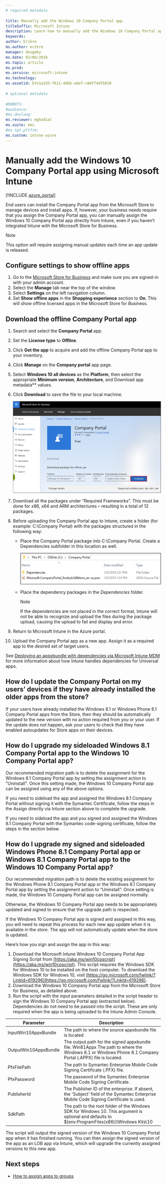 ```yaml
---
# required metadata

title: Manually add the Windows 10 Company Portal app
titleSuffix: Microsoft Intune
description: Learn how to manually add the Windows 10 Company Portal app.
keywords:
author: Erikre
ms.author: erikre
manager: dougeby
ms.date: 03/06/2018
ms.topic: article
ms.prod:
ms.service: microsoft-intune
ms.technology:
ms.assetid: bfe1a2d3-f611-4dbb-adef-c0dff4d7b810

# optional metadata

#ROBOTS:
#audience:
#ms.devlang:
ms.reviewer: mghadial
ms.suite: ems
#ms.tgt_pltfrm:
ms.custom: intune-azure
---
```


# Manually add the Windows 10 Company Portal app using Microsoft Intune

[!INCLUDE [azure_portal](./includes/azure_portal.md)]

End users can install the Company Portal app from the Microsoft Store to manage devices and install apps. If, however, your business needs require that you assign the Company Portal app, you can manually assign the Windows 10 Company Portal app directly from Intune, even if you haven’t integrated Intune with the Microsoft Store for Business.

 > [!NOTE]
 > This option will require assigning manual updates each time an app update is released.

## Configure settings to show offline apps
1. Go to the [Microsoft Store for Business](https://www.microsoft.com/business-store) and make sure you are signed-in with your admin account.
2. Select the **Manage** tab near the top of the window.
3. Select **Settings** on the left navigation column.
4. Set **Show offline apps** in the **Shopping experience** section to **On**. This will show offline licensed apps in the Microsoft Store for Business.

## Download the offline Company Portal app
1. Search and select the **Company Portal** app.
2. Set the **License type** to **Offline**.
3. Click **Get the app** to acquire and add the offline Company Portal app to your inventory.
4. Click **Manage** on the **Company portal** app page.
5. Select **Windows 10 all devices** as the **Platform**, then select the appropriate **Minimum version**, **Architecture**, and Download app metadata** values. 
6. Click **Download** to save the file to your local machine.

    ![Image of Windows 10 all devices and Architecture X86 package details for Download](./media/Win10CP-all-devices.png)

7. Download all the packages under “Required Frameworks”. This must be done for x86, x64 and ARM architectures – resulting in a total of 12 packages.
8. Before uploading the Company Portal app to Intune, create a folder (for example: C:&#92;Company Portal) with the packages structured in the following way:
   - Place the Company Portal package into C:\Company Portal. Create a Dependencies subfolder in this location as well.  

     ![Image of Dependencies folder saved with APPXBUN file](./media/Win10CP-Dependencies-save.png)

   - Place the dependency packages in the *Dependencies* folder. 

     > [!NOTE]
     > If the dependencies are not placed in the correct format, Intune will not be able to recognize and upload the files during the package upload, causing the upload to fail and display and error.

9. Return to Microsoft Intune in the Azure portal.
10. Upload the Company Portal app as a new app. Assign it as a required app to the desired set of target users.  

See [Deploying an appxbundle with dependencies via Microsoft Intune MDM](https://blogs.technet.microsoft.com/configmgrdogs/2016/11/30/deploying-an-appxbundle-with-dependencies-via-microsoft-intune-mdm/) for more information about how Intune handles dependencies for Universal apps.  

## How do I update the Company Portal on my users’ devices if they have already installed the older apps from the store?
If your users have already installed the Windows 8.1 or Windows Phone 8.1 Company Portal apps from the Store, then they should be automatically updated to the new version with no action required from you or your user. If the update does not happen, ask your users to check that they have enabled autoupdates for Store apps on their devices.   

## How do I upgrade my sideloaded Windows 8.1 Company Portal app to the Windows 10 Company Portal app?
Our recommended migration path is to delete the assignment for the Windows 8.1 Company Portal app by setting the assignment action to "Uninstall". Once this setting made, the Windows 10 Company Portal app can be assigned using any of the above options.  

If you need to sideload the app and assigned the Windows 8.1 Company Portal without signing it with the Symantec Certificate, follow the steps in the Assign directly via Intune section above to complete the upgrade.

If you need to sideload the app and you signed and assigned the Windows 8.1 Company Portal with the Symantec code-signing certificate, follow the steps in the section below.  

## How do I upgrade my signed and sideloaded Windows Phone 8.1 Company Portal app or Windows 8.1 Company Portal app to the Windows 10 Company Portal app?
Our recommended migration path is to delete the existing assignment for the Windows Phone 8.1 Company Portal app or the Windows 8.1 Company Portal app by setting the assignment action to “Uninstall”. Once  setting is made, the Windows 10 Company Portal app can be assigned normally.  

Otherwise, the Windows 10 Company Portal app needs to be appropriately updated and signed to ensure that the upgrade path is respected.  

If the Windows 10 Company Portal app is signed and assigned in this way, you will need to repeat this process for each new app update when it is available in the store. The app will not automatically update when the store is updated.  

Here’s how you sign and assign the app in this way:

1. Download the Microsoft Intune Windows 10 Company Portal App Signing Script from [https://aka.ms/win10cpscript](https://aka.ms/win10cpscript).  This script requires the Windows SDK for Windows 10 to be installed on the host computer. To download the Windows SDK for Windows 10, visit [https://go.microsoft.com/fwlink/?LinkId=619296](https://go.microsoft.com/fwlink/?LinkId=619296).
2. Download the Windows 10 Company Portal app from the Microsoft Store for Business, as detailed above.  
3. Run the script with the input parameters detailed in the script header to sign the Windows 10 Company Portal app (extracted below). Dependencies do not need to be passed into the script. These are only required when the app is being uploaded to the Intune Admin Console.

|       Parameter       |                                                                        Description                                                                        |
|-----------------------|-----------------------------------------------------------------------------------------------------------------------------------------------------------|
| InputWin10AppxBundle  |                                                  The path to where the source appxbundle file is located                                                  |
| OutputWin10AppxBundle | The output path for the signed appxbundle file.  Win81Appx The path to where the Windows 8.1 or Windows Phone 8.1 Company Portal (.APPX) file is located. |
|      PfxFilePath      |                                       The path to Symantec Enterprise Mobile Code Signing Certificate (.PFX) file.                                        |
|      PfxPassword      |                                         The password of the Symantec Enterprise Mobile Code Signing Certificate.                                          |
|      PublisherId      |          The Publisher ID of the enterprise. If absent, the 'Subject' field of the Symantec Enterprise Mobile Code Signing Certificate is used.           |
|        SdkPath        |     The path to the root folder of the Windows SDK for Windows 10. This argument is optional and defaults to ${env:ProgramFiles(x86)}\Windows Kits\10     |

The script will output the signed version of the Windows 10 Company Portal app when it has finished running. You can then assign the signed version of the app as an LOB app via Intune, which will upgrade the currently assigned versions to this new app.  

## Next steps

- [How to assign apps to groups](apps-deploy.md)

